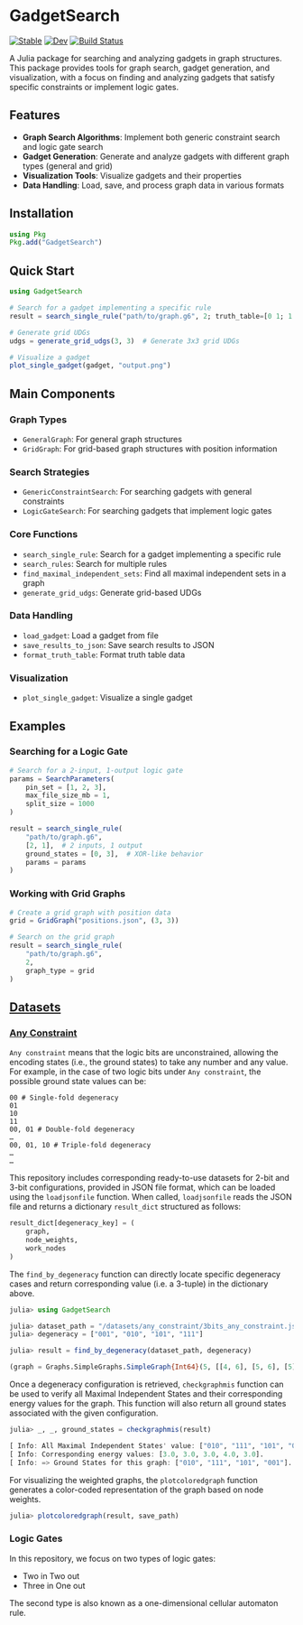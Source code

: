 # GadgetSearch

[![Stable](https://img.shields.io/badge/docs-stable-blue.svg)](https://isPANN.github.io/GadgetSearch.jl/stable/)
[![Dev](https://img.shields.io/badge/docs-dev-blue.svg)](https://isPANN.github.io/GadgetSearch.jl/dev/)
[![Build Status](https://github.com/isPANN/GadgetSearch.jl/actions/workflows/CI.yml/badge.svg?branch=main)](https://github.com/isPANN/GadgetSearch.jl/actions/workflows/CI.yml?query=branch%3Amain)

A Julia package for searching and analyzing gadgets in graph structures. This package provides tools for graph search, gadget generation, and visualization, with a focus on finding and analyzing gadgets that satisfy specific constraints or implement logic gates.

## Features

- **Graph Search Algorithms**: Implement both generic constraint search and logic gate search
- **Gadget Generation**: Generate and analyze gadgets with different graph types (general and grid)
- **Visualization Tools**: Visualize gadgets and their properties
- **Data Handling**: Load, save, and process graph data in various formats

## Installation

```julia
using Pkg
Pkg.add("GadgetSearch")
```

## Quick Start

```julia
using GadgetSearch

# Search for a gadget implementing a specific rule
result = search_single_rule("path/to/graph.g6", 2; truth_table=[0 1; 1 0])

# Generate grid UDGs
udgs = generate_grid_udgs(3, 3)  # Generate 3x3 grid UDGs

# Visualize a gadget
plot_single_gadget(gadget, "output.png")
```

## Main Components

### Graph Types
- `GeneralGraph`: For general graph structures
- `GridGraph`: For grid-based graph structures with position information

### Search Strategies
- `GenericConstraintSearch`: For searching gadgets with general constraints
- `LogicGateSearch`: For searching gadgets that implement logic gates

### Core Functions
- `search_single_rule`: Search for a gadget implementing a specific rule
- `search_rules`: Search for multiple rules
- `find_maximal_independent_sets`: Find all maximal independent sets in a graph
- `generate_grid_udgs`: Generate grid-based UDGs

### Data Handling
- `load_gadget`: Load a gadget from file
- `save_results_to_json`: Save search results to JSON
- `format_truth_table`: Format truth table data

### Visualization
- `plot_single_gadget`: Visualize a single gadget

## Examples

### Searching for a Logic Gate
```julia
# Search for a 2-input, 1-output logic gate
params = SearchParameters(
    pin_set = [1, 2, 3],
    max_file_size_mb = 1,
    split_size = 1000
)

result = search_single_rule(
    "path/to/graph.g6",
    [2, 1],  # 2 inputs, 1 output
    ground_states = [0, 3],  # XOR-like behavior
    params = params
)
```

### Working with Grid Graphs
```julia
# Create a grid graph with position data
grid = GridGraph("positions.json", (3, 3))

# Search on the grid graph
result = search_single_rule(
    "path/to/graph.g6",
    2,
    graph_type = grid
)
```


## [Datasets](https://github.com/isPANN/GadgetSearch.jl/tree/main/datasets)

### [Any Constraint](https://github.com/isPANN/GadgetSearch.jl/tree/main/datasets/any_constraint)

`Any constraint` means that the logic bits are unconstrained, allowing the encoding states (i.e., the ground states) to take any number and any value. For example, in the case of two logic bits under `Any constraint`, the possible ground state values can be:
```
00 # Single-fold degeneracy
01
10
11
00, 01 # Double-fold degeneracy
…
00, 01, 10 # Triple-fold degeneracy
…
…
```

This repository includes corresponding ready-to-use datasets for 2-bit and 3-bit configurations, provided in JSON file format, which can be loaded using the `loadjsonfile` function. When called, `loadjsonfile` reads the JSON file and returns a dictionary `result_dict` structured as follows:

```julia
result_dict[degeneracy_key] = (
    graph,
    node_weights,
    work_nodes
)
```

The `find_by_degeneracy` function can directly locate specific degeneracy cases and return corresponding value (i.e. a 3-tuple) in the dictionary above.

```julia
julia> using GadgetSearch

julia> dataset_path = "/datasets/any_constraint/3bits_any_constraint.json"
julia> degeneracy = ["001", "010", "101", "111"]

julia> result = find_by_degeneracy(dataset_path, degeneracy)

(graph = Graphs.SimpleGraphs.SimpleGraph{Int64}(5, [[4, 6], [5, 6], [5], [1], [2, 3], [1, 2]]), node_weights = Dict(5 => 2.0, 4 => 1.0, 6 => 1.0, 2 => 1.0, 3 => 1.0, 1 => 1.0), work_nodes = Any[2, 1, 3])
```
Once a degeneracy configuration is retrieved, `checkgraphmis` function can be used to verify all Maximal Independent States and their corresponding energy values for the graph. This function will also return all ground states associated with the given configuration.

```julia
julia> _, _, ground_states = checkgraphmis(result)

[ Info: All Maximal Independent States' value: ["010", "111", "101", "000", "001"].
[ Info: Corresponding energy values: [3.0, 3.0, 3.0, 4.0, 3.0].
[ Info: => Ground States for this graph: ["010", "111", "101", "001"].
```
For visualizing the weighted graphs, the `plotcoloredgraph` function generates a color-coded representation of the graph based on node weights.

```julia
julia> plotcoloredgraph(result, save_path)
```
### Logic Gates
In this repository, we focus on two types of logic gates:
- Two in Two out
- Three in One out

The second type is also known as a one-dimensional cellular automaton rule.

